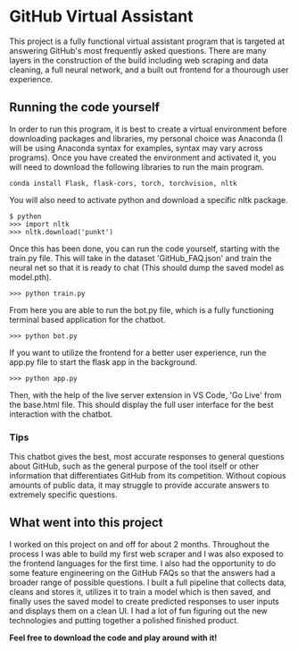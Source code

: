 # GitHub Virtual Assistant

This project is a fully functional virtual assistant program that is targeted at answering GitHub's most frequently asked questions. There are many layers in the construction of the build including web scraping and data cleaning, a full neural network, and a built out frontend for a thourough user experience.

## Running the code yourself

In order to run this program, it is best to create a virtual environment before downloading packages and libraries, my personal choice was Anaconda (I will be using Anaconda syntax for examples, syntax may vary across programs). Once you have created the environment and activated it, you will need to download the following libraries to run the main program.
```
conda install Flask, flask-cors, torch, torchvision, nltk
```
You will also need to activate python and download a specific nltk package.
```
$ python
>>> import nltk
>>> nltk.download('punkt')
```
Once this has been done, you can run the code yourself, starting with the train.py file. This will take in the dataset 'GitHub_FAQ.json' and train the neural net so that it is ready to chat (This should dump the saved model as model.pth).
```
>>> python train.py
```
From here you are able to run the bot.py file, which is a fully functioning terminal based application for the chatbot.
```
>>> python bot.py
```
If you want to utilize the frontend for a better user experience, run the app.py file to start the flask app in the background. 
```
>>> python app.py
```
Then, with the help of the live server extension in VS Code, 'Go Live' from the base.html file. This should display the full user interface for the best interaction with the chatbot.

### Tips

This chatbot gives the best, most accurate responses to general questions about GitHub, such as the general purpose of the tool itself or other information that differentiates GitHub from its competition. Without copious amounts of public data, it may struggle to provide accurate answers to extremely specific questions.

## What went into this project

I worked on this project on and off for about 2 months. Throughout the process I was able to build my first web scraper and I was also exposed to the frontend languages for the first time. I also had the opportunity to do some feature engineering on the GitHub FAQs so that the answers had a broader range of possible questions. I built a full pipeline that collects data, cleans and stores it, utilizes it to train a model which is then saved, and finally uses the saved model to create predicted responses to user inputs and displays them on a clean UI. I had a lot of fun figuring out the new technologies and putting together a polished finished product.

**Feel free to download the code and play around with it!**
